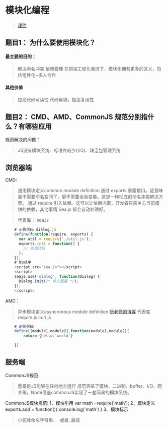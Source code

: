 
# 模块化编程

> [课件](http://book.jirengu.com/fe/%E5%89%8D%E7%AB%AF%E8%BF%9B%E9%98%B6/%E6%A8%A1%E5%9D%97%E5%8C%96/AMD%E4%B8%8ECMD%E8%A7%84%E8%8C%83.html)

## 题目1： 为什么要使用模块化？

#### 最主要的目的：

> 解决命名冲突
> 依赖管理
> 在前端工程化潮流下，模块化拥有更多的含义，包括组件化+多人合作

#### 其他价值
> 提高代码可读性
> 代码解耦，提高复用性


## 题目2： CMD、AMD、CommonJS 规范分别指什么？有哪些应用


规范解决的问题：
> JS没有模块系统、标准库较少(I/O)、缺乏包管理系统


## 浏览器端

CMD: 
> 通用模块定义common module definition
> 通过 exports 暴露接口。这意味着不需要命名空间了，更不需要全局变量。这是一种彻底的命名冲突解决方案。
> 通过 require 引入依赖。这可以让依赖内置，开发者只需关心当前模块的依赖，其他事情 Sea.js 
> 都会自动处理好。

> 代表库： sea.js

```javascript
 	# 示例代码 dialog.js
	define(function(require, exports) {
	  var util = require('./util.js');
	  exports.init = function() {
	    // 实现代码
	  };
	});
	# html中
	<script src="sea.js"></script>
	<script>
	seajs.use('dialog', function(Dialog) {
	  Dialog.init(/* 传入配置 */);
	});
	</script>
```

AMD： 
> 异步模块定义asyncronous module definition 
> [阮老师的博客](http://www.ruanyifeng.com/blog/2012/10/asynchronous_module_definition.html)
> 代表库 require.js curl.js
```javascript
 	# 示例代码
	define([module1,module2],function(module1,module2){
		return {hello:'world'}
	
	})
```
## 服务端

CommonJS规范:
> 愿景是JS能够在任何地方运行
> 规范涵盖了模块、二进制、buffer、I/O、网关等。Node借鉴commonJS实现了一套简易的模块系统。

CommonJS模块规范:
1、模块引用
var math =require('math');
2、模块定义
exports.add = function(){
	console.log('math')
}
3、模块标示
> 小驼峰命名字符串、. 或者..路径













